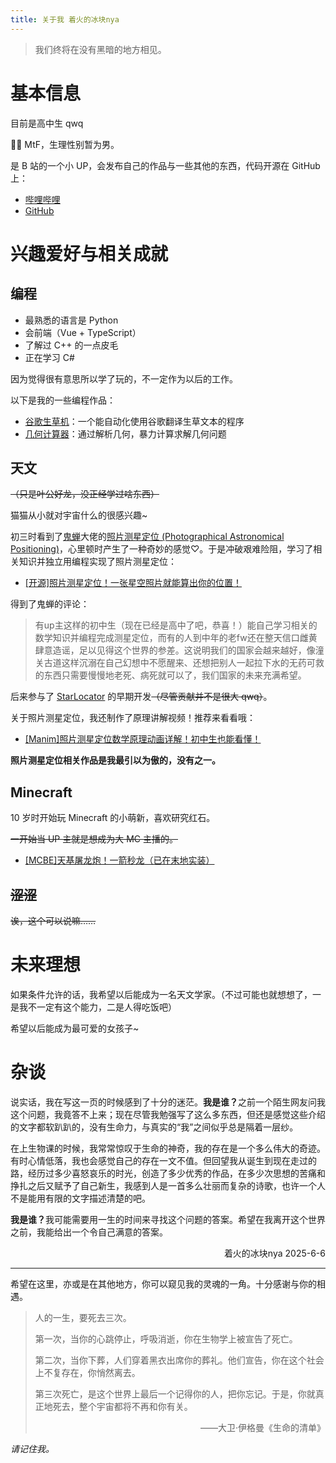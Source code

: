 ```yaml
---
title: 关于我 着火的冰块nya
---
```


> 我们终将在没有黑暗的地方相见。

# 基本信息

目前是高中生 qwq

🏳️‍⚧️ MtF，生理性别暂为男。

是 B 站的一个小 UP，会发布自己的作品与一些其他的东西，代码开源在 GitHub 上：

- [哔哩哔哩](https://space.bilibili.com/551409211)
- [GitHub](https://github.com/zhdbk3)

# 兴趣爱好与相关成就

## 编程

- 最熟悉的语言是 Python
- 会前端（Vue + TypeScript）
- 了解过 C++ 的一点皮毛
- 正在学习 C#

因为觉得很有意思所以学了玩的，不一定作为以后的工作。

以下是我的一些编程作品：

- [谷歌生草机](https://space.bilibili.com/551409211/lists/1772687)：一个能自动化使用谷歌翻译生草文本的程序
- [几何计算器](https://space.bilibili.com/551409211/lists/2242302)：通过解析几何，暴力计算求解几何问题

## 天文

~~（只是叶公好龙，没正经学过啥东西）~~

猫猫从小就对宇宙什么的很感兴趣~

初三时看到了[鬼蝉](https://space.bilibili.com/195741)大佬的[照片测星定位 (Photographical Astronomical Positioning)](https://www.bilibili.com/video/BV1Dx4y117yM)，心里顿时产生了一种奇妙的感觉♡。于是冲破艰难险阻，学习了相关知识并独立用编程实现了照片测星定位：

- [[开源]照片测星定位！一张星空照片就能算出你的位置！](https://www.bilibili.com/video/BV124akeTEEQ)

得到了鬼蝉的评论：

> 有up主这样的初中生（现在已经是高中了吧，恭喜！）能自己学习相关的数学知识并编程完成测星定位，而有的人到中年的老fw还在整天信口雌黄肆意造谣，足以见得这个世界的参差。这说明我们的国家会越来越好，像潼关古道这样沉溺在自己幻想中不愿醒来、还想把别人一起拉下水的无药可救的东西只需要慢慢地老死、病死就可以了，我们国家的未来充满希望。

后来参与了 [StarLocator](https://www.bilibili.com/video/BV1ZcyCYTE5u) 的早期开发~~（尽管贡献并不是很大 qwq）~~。

关于照片测星定位，我还制作了原理讲解视频！推荐来看看哦：

- [[Manim]照片测星定位数学原理动画详解！初中生也能看懂！](https://www.bilibili.com/video/BV1WhPyeNEYP)

**照片测星定位相关作品是我最引以为傲的，没有之一。**

## Minecraft

10 岁时开始玩 Minecraft 的小萌新，喜欢研究红石。

~~一开始当 UP 主就是想成为大 MC 主播的。~~

- [[MCBE]天基屠龙炮！一箭秒龙（已在末地实装）](https://www.bilibili.com/video/BV1FR4y1M7qL)

## ~~涩涩~~

~~诶，这个可以说嘛……~~

# 未来理想

如果条件允许的话，我希望以后能成为一名天文学家。（不过可能也就想想了，一是我不一定有这个能力，二是人得吃饭吧）

希望以后能成为最可爱的女孩子~

# 杂谈

说实话，我在写这一页的时候感到了十分的迷茫。<b>我是谁？</b>之前一个陌生网友问我这个问题，我竟答不上来；现在尽管我勉强写了这么多东西，但还是感觉这些介绍的文字都软趴趴的，没有生命力，与真实的“我”之间似乎总是隔着一层纱。

在上生物课的时候，我常常惊叹于生命的神奇，我的存在是一个多么伟大的奇迹。有时心情低落，我也会感觉自己的存在一文不值。但回望我从诞生到现在走过的路，经历过多少喜怒哀乐的时光，创造了多少优秀的作品，在多少次思想的苦痛和挣扎之后又赋予了自己新生，我感到人是一首多么壮丽而复杂的诗歌，也许一个人不是能用有限的文字描述清楚的吧。

<b>我是谁？</b>我可能需要用一生的时间来寻找这个问题的答案。希望在我离开这个世界之前，我能给出一个令自己满意的答案。

<p style="text-align: right">着火的冰块nya 2025-6-6</p>

---

希望在这里，亦或是在其他地方，你可以窥见我的灵魂的一角。十分感谢与你的相遇。

> 人的一生，要死去三次。
> 
> 第一次，当你的心跳停止，呼吸消逝，你在生物学上被宣告了死亡。
> 
> 第二次，当你下葬，人们穿着黑衣出席你的葬礼。他们宣告，你在这个社会上不复存在，你悄然离去。
> 
> 第三次死亡，是这个世界上最后一个记得你的人，把你忘记。于是，你就真正地死去，整个宇宙都将不再和你有关。
> 
> <p style="text-align: right">——大卫·伊格曼《生命的清单》</p>

_请记住我。_
